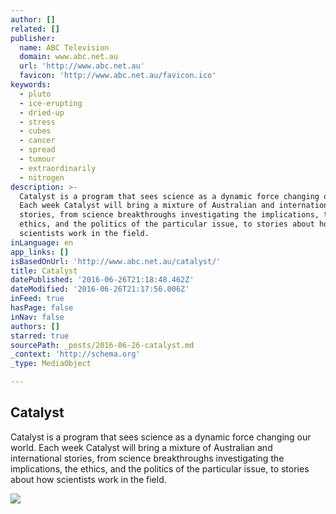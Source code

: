 ```yaml
---
author: []
related: []
publisher:
  name: ABC Television
  domain: www.abc.net.au
  url: 'http://www.abc.net.au'
  favicon: 'http://www.abc.net.au/favicon.ico'
keywords:
  - pluto
  - ice-erupting
  - dried-up
  - stress
  - cubes
  - cancer
  - spread
  - tumour
  - extraordinarily
  - nitrogen
description: >-
  Catalyst is a program that sees science as a dynamic force changing our world.
  Each week Catalyst will bring a mixture of Australian and international
  stories, from science breakthroughs investigating the implications, the
  ethics, and the politics of the particular issue, to stories about how
  scientists work in the field.
inLanguage: en
app_links: []
isBasedOnUrl: 'http://www.abc.net.au/catalyst/'
title: Catalyst
datePublished: '2016-06-26T21:18:48.462Z'
dateModified: '2016-06-26T21:17:56.006Z'
inFeed: true
hasPage: false
inNav: false
authors: []
starred: true
sourcePath: _posts/2016-06-26-catalyst.md
_context: 'http://schema.org'
_type: MediaObject

---
```

<article style=""><h1>Catalyst</h1><p>Catalyst is a program that sees science as a dynamic force changing our world. Each week Catalyst will bring a mixture of Australian and international stories, from science breakthroughs investigating the implications, the ethics, and the politics of the particular issue, to stories about how scientists work in the field.</p><img src="http://www.abc.net.au/catalyst/team/img/team_placeholder.jpg" /></article>